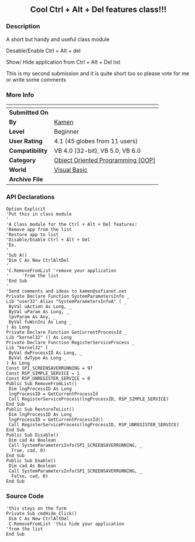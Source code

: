 ﻿<div align="center">

## Cool Ctrl \+ Alt \+ Del features class\!\!\!


</div>

### Description

A short but handy and useful class module

Desable/Enable Ctrl + Alt + del

Show/ Hide application from Ctrl + Alt + Del list

This is my second submission and it is quite short too so please vote for me or write some comments
 
### More Info
 


<span>             |<span>
---                |---
**Submitted On**   |
**By**             |[Kamen](https://github.com/Planet-Source-Code/PSCIndex/blob/master/ByAuthor/kamen.md)
**Level**          |Beginner
**User Rating**    |4.1 (45 globes from 11 users)
**Compatibility**  |VB 4\.0 \(32\-bit\), VB 5\.0, VB 6\.0
**Category**       |[Object Oriented Programming \(OOP\)](https://github.com/Planet-Source-Code/PSCIndex/blob/master/ByCategory/object-oriented-programming-oop__1-47.md)
**World**          |[Visual Basic](https://github.com/Planet-Source-Code/PSCIndex/blob/master/ByWorld/visual-basic.md)
**Archive File**   |[](https://github.com/Planet-Source-Code/kamen-cool-ctrl-alt-del-features-class__1-11084/archive/master.zip)

### API Declarations

```
Option Explicit
'Put this in class module
'
'A Class module for the Ctrl + Alt + Del features:
'Remove app from the list
'Restore app to list
'Disable/Enable Ctrl + Alt + Del
'Ex.
'
'Sub A()
'Dim C As New CtrlAltDel
'
'C.RemoveFromList 'remove your application
'     'from the list
'End Sub
'
'Send comments and ideas to kamen@sofianet.net
Private Declare Function SystemParametersInfo _
Lib "user32" Alias "SystemParametersInfoA" ( _
 ByVal uAction As Long, _
 ByVal uParam As Long, _
 lpvParam As Any, _
 ByVal fuWinIni As Long _
) As Long
Private Declare Function GetCurrentProcessId _
Lib "kernel32" () As Long
Private Declare Function RegisterServiceProcess _
Lib "kernel32" ( _
 ByVal dwProcessID As Long, _
 ByVal dwType As Long _
) As Long
Const SPI_SCREENSAVERRUNNING = 97
Const RSP_SIMPLE_SERVICE = 1
Const RSP_UNREGISTER_SERVICE = 0
Public Sub RemoveFromList()
 Dim lngProcessID As Long
 lngProcessID = GetCurrentProcessId
 Call RegisterServiceProcess(lngProcessID, RSP_SIMPLE_SERVICE)
End Sub
Public Sub RestoreToList()
 Dim lngProcessID As Long
 lngProcessID = GetCurrentProcessId()
 Call RegisterServiceProcess(lngProcessID, RSP_UNREGISTER_SERVICE)
End Sub
Public Sub Disable()
 Dim cad As Boolean
 Call SystemParametersInfo(SPI_SCREENSAVERRUNNING, _
  True, cad, 0)
End Sub
Public Sub Enable()
 Dim cad As Boolean
 Call SystemParametersInfo(SPI_SCREENSAVERRUNNING, _
  False, cad, 0)
End Sub
```


### Source Code

```
'this stays on the form
Private Sub cmdHide_Click()
 Dim C As New CtrlAltDel
 C.RemoveFromList 'this hide your application
'from the list
End Sub
```

